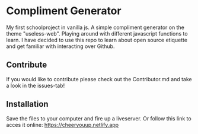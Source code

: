 # Compliment Generator

My first schoolproject in vanilla js. A simple compliment generator on the theme "useless-web". Playing around with different javascript functions to learn. I have decided to use this repo to learn about open source etiquette and get familiar with interacting over Github. 

## Contribute
If you would like to contribute please check out the Contributor.md and take a look in the issues-tab!

## Installation

Save the files to your computer and fire up a liveserver. Or follow this link to acces it online: https://cheeryouup.netlify.app




